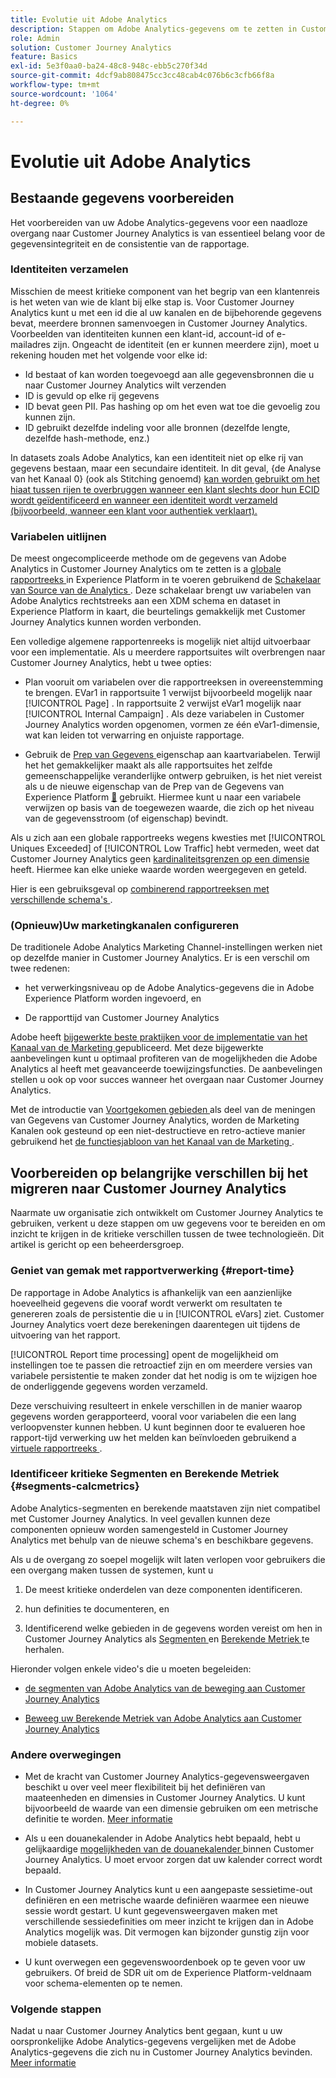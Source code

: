 ```yaml
---
title: Evolutie uit Adobe Analytics
description: Stappen om Adobe Analytics-gegevens om te zetten in Customer Journey Analytics-gegevens
role: Admin
solution: Customer Journey Analytics
feature: Basics
exl-id: 5e3f0aa0-ba24-48c8-948c-ebb5c270f34d
source-git-commit: 4dcf9ab808475cc3cc48cab4c076b6c3cfb66f8a
workflow-type: tm+mt
source-wordcount: '1064'
ht-degree: 0%

---
```


# Evolutie uit Adobe Analytics

## Bestaande gegevens voorbereiden

Het voorbereiden van uw Adobe Analytics-gegevens voor een naadloze overgang naar Customer Journey Analytics is van essentieel belang voor de gegevensintegriteit en de consistentie van de rapportage.

### Identiteiten verzamelen

Misschien de meest kritieke component van het begrip van een klantenreis is het weten van wie de klant bij elke stap is. Voor Customer Journey Analytics kunt u met een id die al uw kanalen en de bijbehorende gegevens bevat, meerdere bronnen samenvoegen in Customer Journey Analytics.
Voorbeelden van identiteiten kunnen een klant-id, account-id of e-mailadres zijn. Ongeacht de identiteit (en er kunnen meerdere zijn), moet u rekening houden met het volgende voor elke id:

* Id bestaat of kan worden toegevoegd aan alle gegevensbronnen die u naar Customer Journey Analytics wilt verzenden
* ID is gevuld op elke rij gegevens
* ID bevat geen PII. Pas hashing op om het even wat toe die gevoelig zou kunnen zijn.
* ID gebruikt dezelfde indeling voor alle bronnen (dezelfde lengte, dezelfde hash-methode, enz.)

In datasets zoals Adobe Analytics, kan een identiteit niet op elke rij van gegevens bestaan, maar een secundaire identiteit. In dit geval, {de Analyse van het Kanaal 0} (ook als Stitching genoemd) [ kan worden gebruikt om het hiaat tussen rijen te overbruggen wanneer een klant slechts door hun ECID wordt geïdentificeerd en wanneer een identiteit wordt verzameld (bijvoorbeeld, wanneer een klant voor authentiek verklaart).](/help/stitching/overview.md)

### Variabelen uitlijnen

De meest ongecompliceerde methode om de gegevens van Adobe Analytics in Customer Journey Analytics om te zetten is a [ globale rapportreeks ](https://experienceleague.adobe.com/nl/docs/analytics/implementation/prepare/global-rs) in Experience Platform in te voeren gebruikend de [ Schakelaar van Source van de Analytics ](https://experienceleague.adobe.com/nl/docs/experience-platform/sources/ui-tutorials/create/adobe-applications/analytics). Deze schakelaar brengt uw variabelen van Adobe Analytics rechtstreeks aan een XDM schema en dataset in Experience Platform in kaart, die beurtelings gemakkelijk met Customer Journey Analytics kunnen worden verbonden.

Een volledige algemene rapportenreeks is mogelijk niet altijd uitvoerbaar voor een implementatie. Als u meerdere rapportsuites wilt overbrengen naar Customer Journey Analytics, hebt u twee opties:

* Plan vooruit om variabelen over die rapportreeksen in overeenstemming te brengen. EVar1 in rapportsuite 1 verwijst bijvoorbeeld mogelijk naar [!UICONTROL Page] . In rapportsuite 2 verwijst eVar1 mogelijk naar [!UICONTROL Internal Campaign] . Als deze variabelen in Customer Journey Analytics worden opgenomen, vormen ze één eVar1-dimensie, wat kan leiden tot verwarring en onjuiste rapportage.

* Gebruik de [ Prep van Gegevens ](https://experienceleague.adobe.com/nl/docs/experience-platform/data-prep/home) eigenschap aan kaartvariabelen. Terwijl het het gemakkelijker maakt als alle rapportsuites het zelfde gemeenschappelijke veranderlijke ontwerp gebruiken, is het niet vereist als u de nieuwe eigenschap van de Prep van de Gegevens van Experience Platform [&#128279;](https://experienceleague.adobe.com/nl/docs/experience-platform/sources/ui-tutorials/create/adobe-applications/analytics) gebruikt. Hiermee kunt u naar een variabele verwijzen op basis van de toegewezen waarde, die zich op het niveau van de gegevensstroom (of eigenschap) bevindt.

Als u zich aan een globale rapportreeks wegens kwesties met [!UICONTROL Uniques Exceeded] of [!UICONTROL Low Traffic] hebt vermeden, weet dat Customer Journey Analytics geen [ kardinaliteitsgrenzen op een dimensie ](/help/components/dimensions/high-cardinality.md) heeft. Hiermee kan elke unieke waarde worden weergegeven en geteld.

Hier is een gebruiksgeval op [ combinerend rapportreeksen met verschillende schema&#39;s ](/help/use-cases/aa-data/combine-report-suites.md).

### (Opnieuw)Uw marketingkanalen configureren

De traditionele Adobe Analytics Marketing Channel-instellingen werken niet op dezelfde manier in Customer Journey Analytics. Er is een verschil om twee redenen:

* het verwerkingsniveau op de Adobe Analytics-gegevens die in Adobe Experience Platform worden ingevoerd, en

* De rapporttijd van Customer Journey Analytics

Adobe heeft [ bijgewerkte beste praktijken voor de implementatie van het Kanaal van de Marketing ](https://experienceleague.adobe.com/nl/docs/analytics/components/marketing-channels/mchannel-best-practices) gepubliceerd. Met deze bijgewerkte aanbevelingen kunt u optimaal profiteren van de mogelijkheden die Adobe Analytics al heeft met geavanceerde toewijzingsfuncties. De aanbevelingen stellen u ook op voor succes wanneer het overgaan naar Customer Journey Analytics.

Met de introductie van [ Voortgekomen gebieden ](../data-views/derived-fields/derived-fields.md) als deel van de meningen van Gegevens van Customer Journey Analytics, worden de Marketing Kanalen ook gesteund op een niet-destructieve en retro-actieve manier gebruikend het [ de functiesjabloon van het Kanaal van de Marketing ](../data-views/derived-fields/derived-fields.md#function-templates).

## Voorbereiden op belangrijke verschillen bij het migreren naar Customer Journey Analytics

Naarmate uw organisatie zich ontwikkelt om Customer Journey Analytics te gebruiken, verkent u deze stappen om uw gegevens voor te bereiden en om inzicht te krijgen in de kritieke verschillen tussen de twee technologieën. Dit artikel is gericht op een beheerdersgroep.

### Geniet van gemak met rapportverwerking {#report-time}

De rapportage in Adobe Analytics is afhankelijk van een aanzienlijke hoeveelheid gegevens die vooraf wordt verwerkt om resultaten te genereren zoals de persistentie die u in [!UICONTROL eVars] ziet. Customer Journey Analytics voert deze berekeningen daarentegen uit tijdens de uitvoering van het rapport.

[!UICONTROL Report time processing] opent de mogelijkheid om instellingen toe te passen die retroactief zijn en om meerdere versies van variabele persistentie te maken zonder dat het nodig is om te wijzigen hoe de onderliggende gegevens worden verzameld.

Deze verschuiving resulteert in enkele verschillen in de manier waarop gegevens worden gerapporteerd, vooral voor variabelen die een lang verloopvenster kunnen hebben. U kunt beginnen door te evalueren hoe rapport-tijd verwerking uw het melden kan beïnvloeden gebruikend a [ virtuele rapportreeks ](https://experienceleague.adobe.com/nl/docs/analytics/components/virtual-report-suites/vrs-report-time-processing).

### Identificeer kritieke Segmenten en Berekende Metriek {#segments-calcmetrics}

Adobe Analytics-segmenten en berekende maatstaven zijn niet compatibel met Customer Journey Analytics. In veel gevallen kunnen deze componenten opnieuw worden samengesteld in Customer Journey Analytics met behulp van de nieuwe schema&#39;s en beschikbare gegevens.

Als u de overgang zo soepel mogelijk wilt laten verlopen voor gebruikers die een overgang maken tussen de systemen, kunt u

1. De meest kritieke onderdelen van deze componenten identificeren.

2. hun definities te documenteren, en

3. Identificerend welke gebieden in de gegevens worden vereist om hen in Customer Journey Analytics als [ Segmenten ](/help/components/segments/seg-overview.md) en [ Berekende Metriek ](/help/components/calc-metrics/calc-metr-overview.md) te herhalen.

Hieronder volgen enkele video&#39;s die u moeten begeleiden:

* [ de segmenten van Adobe Analytics van de beweging aan Customer Journey Analytics ](https://experienceleague.adobe.com/docs/customer-journey-analytics-learn/tutorials/components/filters/moving-adobe-analytics-segments-to-customer-journey-analytics.html?lang=nl-NL)

* [ Beweeg uw Berekende Metriek van Adobe Analytics aan Customer Journey Analytics ](https://experienceleague.adobe.com/nl/docs/customer-journey-analytics-learn/tutorials/components/calc-metrics/moving-your-calculated-metrics-from-adobe-analytics-to-customer-journey-analytics)

### Andere overwegingen

* Met de kracht van Customer Journey Analytics-gegevensweergaven beschikt u over veel meer flexibiliteit bij het definiëren van maateenheden en dimensies in Customer Journey Analytics. U kunt bijvoorbeeld de waarde van een dimensie gebruiken om een metrische definitie te worden. [Meer informatie](/help/use-cases/data-views/data-views-usecases.md)

* Als u een douanekalender in Adobe Analytics hebt bepaald, hebt u gelijkaardige [ mogelijkheden van de douanekalender ](/help/components/date-ranges/overview.md) binnen Customer Journey Analytics. U moet ervoor zorgen dat uw kalender correct wordt bepaald.

* In Customer Journey Analytics kunt u een aangepaste sessietime-out definiëren en een metrische waarde definiëren waarmee een nieuwe sessie wordt gestart. U kunt gegevensweergaven maken met verschillende sessiedefinities om meer inzicht te krijgen dan in Adobe Analytics mogelijk was. Dit vermogen kan bijzonder gunstig zijn voor mobiele datasets.

* U kunt overwegen een gegevenswoordenboek op te geven voor uw gebruikers. Of breid de SDR uit om de Experience Platform-veldnaam voor schema-elementen op te nemen.

### Volgende stappen

Nadat u naar Customer Journey Analytics bent gegaan, kunt u uw oorspronkelijke Adobe Analytics-gegevens vergelijken met de Adobe Analytics-gegevens die zich nu in Customer Journey Analytics bevinden. [Meer informatie](/help/troubleshooting/compare.md)
